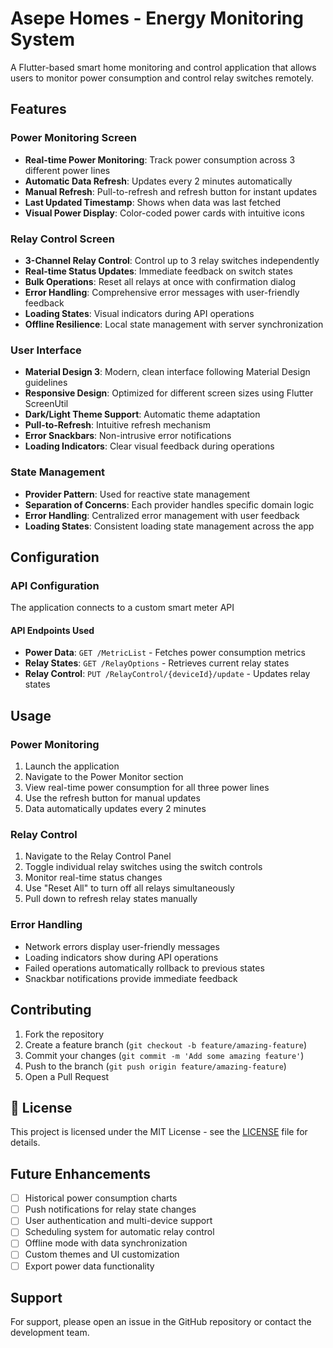# Asepe Homes - Energy Monitoring System

A Flutter-based smart home monitoring and control application that allows users to monitor power consumption and control relay switches remotely.

## Features

### Power Monitoring Screen

- **Real-time Power Monitoring**: Track power consumption across 3 different power lines
- **Automatic Data Refresh**: Updates every 2 minutes automatically
- **Manual Refresh**: Pull-to-refresh and refresh button for instant updates
- **Last Updated Timestamp**: Shows when data was last fetched
- **Visual Power Display**: Color-coded power cards with intuitive icons

### Relay Control Screen

- **3-Channel Relay Control**: Control up to 3 relay switches independently
- **Real-time Status Updates**: Immediate feedback on switch states
- **Bulk Operations**: Reset all relays at once with confirmation dialog
- **Error Handling**: Comprehensive error messages with user-friendly feedback
- **Loading States**: Visual indicators during API operations
- **Offline Resilience**: Local state management with server synchronization

### User Interface

- **Material Design 3**: Modern, clean interface following Material Design guidelines
- **Responsive Design**: Optimized for different screen sizes using Flutter ScreenUtil
- **Dark/Light Theme Support**: Automatic theme adaptation
- **Pull-to-Refresh**: Intuitive refresh mechanism
- **Error Snackbars**: Non-intrusive error notifications
- **Loading Indicators**: Clear visual feedback during operations

### State Management

- **Provider Pattern**: Used for reactive state management
- **Separation of Concerns**: Each provider handles specific domain logic
- **Error Handling**: Centralized error management with user feedback
- **Loading States**: Consistent loading state management across the app

## Configuration

### API Configuration

The application connects to a custom smart meter API

#### API Endpoints Used

- **Power Data**: `GET /MetricList` - Fetches power consumption metrics
- **Relay States**: `GET /RelayOptions` - Retrieves current relay states
- **Relay Control**: `PUT /RelayControl/{deviceId}/update` - Updates relay states

## Usage

### Power Monitoring

1. Launch the application
2. Navigate to the Power Monitor section
3. View real-time power consumption for all three power lines
4. Use the refresh button for manual updates
5. Data automatically updates every 2 minutes

### Relay Control

1. Navigate to the Relay Control Panel
2. Toggle individual relay switches using the switch controls
3. Monitor real-time status changes
4. Use "Reset All" to turn off all relays simultaneously
5. Pull down to refresh relay states manually

### Error Handling

- Network errors display user-friendly messages
- Loading indicators show during API operations
- Failed operations automatically rollback to previous states
- Snackbar notifications provide immediate feedback

## Contributing

1. Fork the repository
2. Create a feature branch (`git checkout -b feature/amazing-feature`)
3. Commit your changes (`git commit -m 'Add some amazing feature'`)
4. Push to the branch (`git push origin feature/amazing-feature`)
5. Open a Pull Request

## 📄 License

This project is licensed under the MIT License - see the [LICENSE](LICENSE) file for details.

## Future Enhancements

- [ ] Historical power consumption charts
- [ ] Push notifications for relay state changes
- [ ] User authentication and multi-device support
- [ ] Scheduling system for automatic relay control
- [ ] Offline mode with data synchronization
- [ ] Custom themes and UI customization
- [ ] Export power data functionality

## Support

For support, please open an issue in the GitHub repository or contact the development team.
